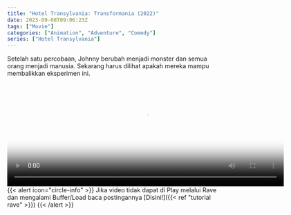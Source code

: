 ```yaml
---
title: "Hotel Transylvania: Transformania (2022)"
date: 2023-09-08T09:06:23Z
tags: ["Movie"]
categories: ["Animation", "Adventure", "Comedy"]
series: ["Hotel Transylvania"]
---
```


Setelah satu percobaan, Johnny berubah menjadi monster dan semua orang menjadi manusia. Sekarang harus dilihat apakah mereka mampu membalikkan eksperimen ini.

<video id="video-2" 
class="art-preview lazy video-js vjs-default-skin vjs-big-play-centered" 
controls preload="auto" 
width="640" 
height="240"
poster="https://www.themoviedb.org/t/p/original/lgqnv4zSmgg31T7r73nTwSpfzKN.jpg" 
data-setup='{ "example_option": true, "width": "auto", "height": "auto", "techOrder": ["html5","flash"] }' 
onseeked="true"> <source src="https://kp3d-my.sharepoint.com/personal/ryoo_kp3d_onmicrosoft_com/_layouts/15/download.aspx?share=EZwpTHp288lDkjUtQ892uxYBQKwt_PIAaAWxKs0s1ps1Ig" type='video/mp4'>
</video>
<br>
{{< alert icon="circle-info" >}}
Jika video tidak dapat di Play melalui Rave dan mengalami Buffer/Load baca postingannya [Disini!]({{< ref "tutorial rave" >}})
{{< /alert >}}